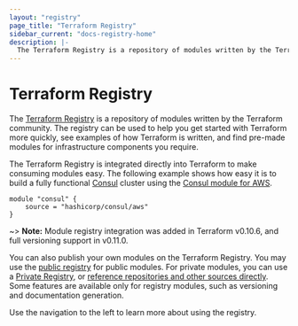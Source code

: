 ```yaml
---
layout: "registry"
page_title: "Terraform Registry"
sidebar_current: "docs-registry-home"
description: |-
  The Terraform Registry is a repository of modules written by the Terraform community.
---
```


# Terraform Registry

The [Terraform Registry](https://registry.terraform.io) is a repository
of modules written by the Terraform community. The registry can be used to
help you get started with Terraform more quickly, see examples of how
Terraform is written, and find pre-made modules for infrastructure components
you require.

The Terraform Registry is integrated directly into Terraform to make
consuming modules easy. The following example shows how easy it is to
build a fully functional [Consul](https://www.consul.io) cluster using the
[Consul module for AWS](https://registry.terraform.io/modules/hashicorp/consul/aws).

```hcl
module "consul" {
	source = "hashicorp/consul/aws"
}
```

~> **Note:** Module registry integration was added in Terraform v0.10.6, and full versioning support in v0.11.0.

You can also publish your own modules on the Terraform Registry. You may
use the [public registry](https://registry.terraform.io) for public modules.
For private modules, you can use a [Private Registry](/docs/registry/private.html),
or [reference repositories and other sources directly](/docs/modules/sources.html).
Some features are available only for registry modules, such as versioning
and documentation generation.

Use the navigation to the left to learn more about using the registry.
